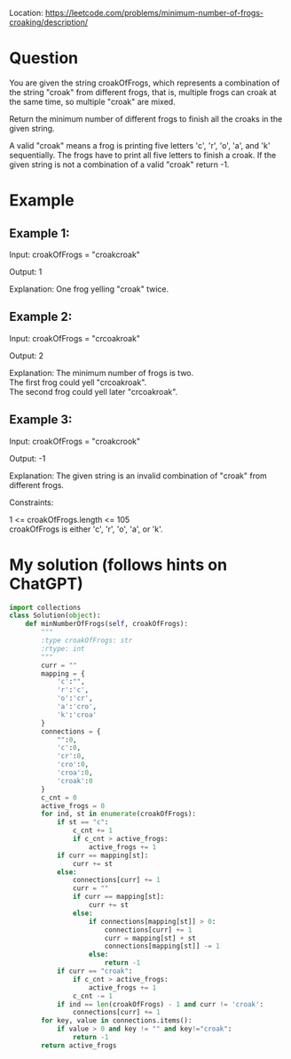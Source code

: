 Location: https://leetcode.com/problems/minimum-number-of-frogs-croaking/description/
# Question
You are given the string croakOfFrogs, which represents a combination of the string "croak" from different frogs, that is, multiple frogs can croak at the same time, so multiple "croak" are mixed.

Return the minimum number of different frogs to finish all the croaks in the given string.

A valid "croak" means a frog is printing five letters 'c', 'r', 'o', 'a', and 'k' sequentially. The frogs have to print all five letters to finish a croak. If the given string is not a combination of a valid "croak" return -1.
# Example

## Example 1:

Input: croakOfFrogs = "croakcroak"

Output: 1 

Explanation: One frog yelling "croak" twice.

## Example 2:

Input: croakOfFrogs = "crcoakroak"

Output: 2 

Explanation: The minimum number of frogs is two. \
The first frog could yell "crcoakroak".\
The second frog could yell later "crcoakroak".

## Example 3:

Input: croakOfFrogs = "croakcrook"

Output: -1

Explanation: The given string is an invalid combination of "croak" from different frogs.
 

Constraints:

1 <= croakOfFrogs.length <= 105\
croakOfFrogs is either 'c', 'r', 'o', 'a', or 'k'.
 

# My solution (follows hints on ChatGPT)
```python
import collections
class Solution(object):
    def minNumberOfFrogs(self, croakOfFrogs):
        """
        :type croakOfFrogs: str
        :rtype: int
        """
        curr = ""
        mapping = {
            'c':"",
            'r':'c',
            'o':'cr',
            'a':'cro',
            'k':'croa'
        }
        connections = {
            "":0,
            'c':0,
            'cr':0,
            'cro':0,
            'croa':0,
            'croak':0
        }
        c_cnt = 0
        active_frogs = 0
        for ind, st in enumerate(croakOfFrogs):
            if st == "c":
                c_cnt += 1
                if c_cnt > active_frogs:
                    active_frogs += 1
            if curr == mapping[st]:
                curr += st
            else:
                connections[curr] += 1
                curr = ""
                if curr == mapping[st]:
                    curr += st
                else:
                    if connections[mapping[st]] > 0:
                        connections[curr] += 1
                        curr = mapping[st] + st
                        connections[mapping[st]] -= 1
                    else:
                        return -1
            if curr == "croak":
                if c_cnt > active_frogs:
                    active_frogs += 1
                c_cnt -= 1
            if ind == len(croakOfFrogs) - 1 and curr != 'croak':
                connections[curr] += 1
        for key, value in connections.items():
            if value > 0 and key != "" and key!="croak":
                return -1
        return active_frogs
        
```
